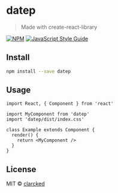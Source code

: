 # datep

> Made with create-react-library

[![NPM](https://img.shields.io/npm/v/datep.svg)](https://www.npmjs.com/package/datep) [![JavaScript Style Guide](https://img.shields.io/badge/code_style-standard-brightgreen.svg)](https://standardjs.com)

## Install

```bash
npm install --save datep
```

## Usage

```tsx
import React, { Component } from 'react'

import MyComponent from 'datep'
import 'datep/dist/index.css'

class Example extends Component {
  render() {
    return <MyComponent />
  }
}
```

## License

MIT © [clarcked](https://github.com/clarcked)
